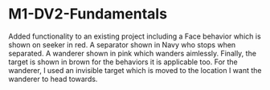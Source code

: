 # M1-DV2-Fundamentals
Added functionality to an existing project including a Face behavior which is shown on seeker in red. A separator shown in Navy who stops when separated. A wanderer shown in pink which wanders aimlessly. Finally, the target is shown in brown for the behaviors it is applicable too. For the wanderer, I used an invisible target which is moved to the location I want the wanderer to head towards.
